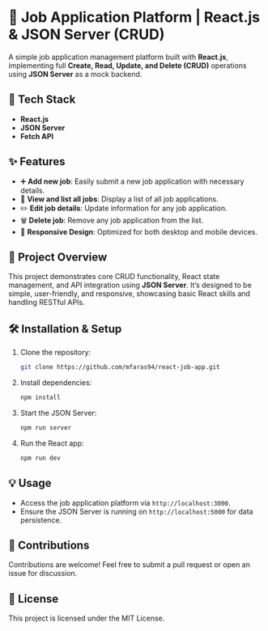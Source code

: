 # 📝 Job Application Platform | React.js & JSON Server (CRUD)

A simple job application management platform built with **React.js**, implementing full **Create, Read, Update, and Delete (CRUD)** operations using **JSON Server** as a mock backend.

## 🚀 Tech Stack
- **React.js**
- **JSON Server**
- **Fetch API**

## ✨ Features
- ➕ **Add new job**: Easily submit a new job application with necessary details.
- 📄 **View and list all jobs**: Display a list of all job applications.
- ✏️ **Edit job details**: Update information for any job application.
- 🗑️ **Delete job**: Remove any job application from the list.
- 📱 **Responsive Design**: Optimized for both desktop and mobile devices.
  
## 📂 Project Overview
This project demonstrates core CRUD functionality, React state management, and API integration using **JSON Server**. It’s designed to be simple, user-friendly, and responsive, showcasing basic React skills and handling RESTful APIs.

## 🛠️ Installation & Setup

1. Clone the repository:
   ```bash
   git clone https://github.com/mfaras94/react-job-app.git
   ```
2. Install dependencies:
   ```bash
   npm install
   ```
3. Start the JSON Server:
   ```bash
   npm run server
   ```
4. Run the React app:
   ```bash
   npm run dev
   ```

## 💡 Usage
- Access the job application platform via `http://localhost:3000`.
- Ensure the JSON Server is running on `http://localhost:5000` for data persistence.


## 🤝 Contributions
Contributions are welcome! Feel free to submit a pull request or open an issue for discussion.

## 📄 License
This project is licensed under the MIT License.
